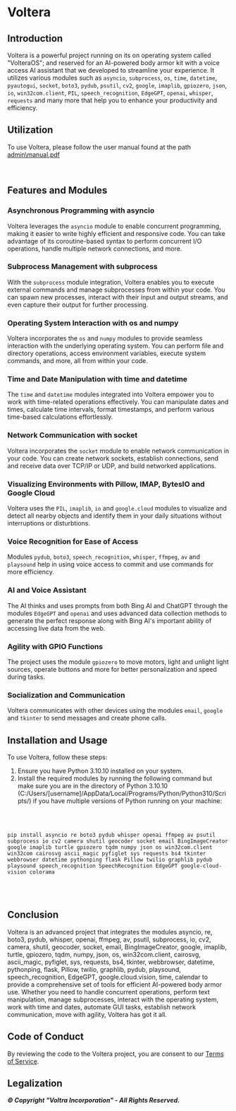 # Voltera

## Introduction
Voltera is a powerful project running on its on operating system called "VolteraOS"; and reserved for an AI-powered body armor kit with a voice access AI assistant that we developed to streamline your experience. It utilizes various modules such as `asyncio`,  `subprocess`, `os`, `time`, `datetime`, `pyautogui`, `socket`, `boto3`, `pydub`, `psutil`, `cv2`, `google`, `imaplib`, `gpiozero`, `json`, `io`, `win32com.client`, `PIL`, `speech_recognition`, `EdgeGPT`, `openai`, `whisper`, `requests` and many more that help you to enhance your productivity and efficiency.

## Utilization
To use Voltera, please follow the user manual found at the path [admin\manual.pdf](admin\manual.pdf)

<br>

## Features and Modules

### Asynchronous Programming with asyncio
Voltera leverages the `asyncio` module to enable concurrent programming, making it easier to write highly efficient and responsive code. You can take advantage of its coroutine-based syntax to perform concurrent I/O operations, handle multiple network connections, and more.

### Subprocess Management with subprocess
With the `subprocess` module integration, Voltera enables you to execute external commands and manage subprocesses from within your code. You can spawn new processes, interact with their input and output streams, and even capture their output for further processing.

### Operating System Interaction with os and numpy
Voltera incorporates the `os` and `numpy` modules to provide seamless interaction with the underlying operating system. You can perform file and directory operations, access environment variables, execute system commands, and more, all from within your code.

### Time and Date Manipulation with time and datetime
The `time` and `datetime` modules integrated into Voltera empower you to work with time-related operations effectively. You can manipulate dates and times, calculate time intervals, format timestamps, and perform various time-based calculations effortlessly.

### Network Communication with socket
Voltera incorporates the `socket` module to enable network communication in your code. You can create network sockets, establish connections, send and receive data over TCP/IP or UDP, and build networked applications.

### Visualizing Environments with Pillow, IMAP, BytesIO and Google Cloud
Voltera uses the `PIL`, `imaplib`, `io` and `google.cloud` modules to visualize and detect all nearby objects and identify them in your daily situations without interruptions or disturbtions.

### Voice Recognition for Ease of Access
Modules `pydub`, `boto3`, `speech_recognition`, `whisper`, `ffmpeg`, `av` and `playsound` help in using voice access to commit and use commands for more efficiency.

### AI and Voice Assistant
The AI thinks and uses prompts from both Bing AI and ChatGPT through the modules `EdgeGPT` and `openai` and uses advanced data collection methods to generate the perfect response along with Bing AI's important ability of accessing live data from the web.

### Agility with GPIO Functions
The project uses the module `gpiozero` to move motors, light and unlight light sources, operate buttons and more for better personalization and speed during tasks.

### Socialization and Communication
Voltera communicates with other devices using the modules `email`, `google` and `tkinter` to send messages and create phone calls.



## Installation and Usage
To use Voltera, follow these steps:

1. Ensure you have Python 3.10.10 installed on your system.
2. Install the required modules by running the following command but make sure you are in the directory of Python 3.10.10 (C:/Users/[username]/AppData/Local/Programs/Python/Python310/Scripts/) if you have multiple versions of Python running on your machine:

<br>
<br>

```shell
pip install asyncio re boto3 pydub whisper openai ffmpeg av psutil subprocess io cv2 camera shutil geocoder socket email BingImageCreator google imaplib turtle gpiozero tqdm numpy json os win32com.client win32com cairosvg ascii_magic pyfiglet sys requests bs4 tkinter webbrowser datetime pythonping flask Pillow twilio graphlib pydub playsound speech_recognition SpeechRecognition EdgeGPT google-cloud-vision colorama
```

<br>
<br>

## Conclusion
Voltera is an advanced project that integrates the modules asyncio, re, boto3, pydub, whisper, openai, ffmpeg, av, psutil, subprocess, io, cv2, camera, shutil, geocoder, socket, email, BingImageCreator, google, imaplib, turtle, gpiozero, tqdm, numpy, json, os, win32com.client, cairosvg, ascii_magic, pyfiglet, sys, requests, bs4, tkinter, webbrowser, datetime, pythonping, flask, Pillow, twilio, graphlib, pydub, playsound, speech_recognition, EdgeGPT, google.cloud.vision, time, calendar to provide a comprehensive set of tools for efficient AI-powered body armor use. Whether you need to handle concurrent operations, perform text manipulation, manage subprocesses, interact with the operating system, work with time and dates, automate GUI tasks, establish network communication, move with agility, Voltera has got it all.


## Code of Conduct

By reviewing the code to the Voltera project, you are consent to our [Terms of Service](https://voltra.dev/tos.html).


## Legalization ##
***© Copyright "Voltra Incorporation" - All Rights Reserved.***
